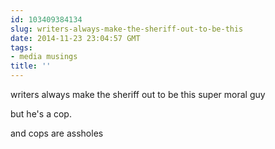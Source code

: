 ```yaml
---
id: 103409384134
slug: writers-always-make-the-sheriff-out-to-be-this
date: 2014-11-23 23:04:57 GMT
tags:
- media musings
title: ''
---
```

writers always make the sheriff out to be this super moral guy

but he's a cop. 

and cops are assholes